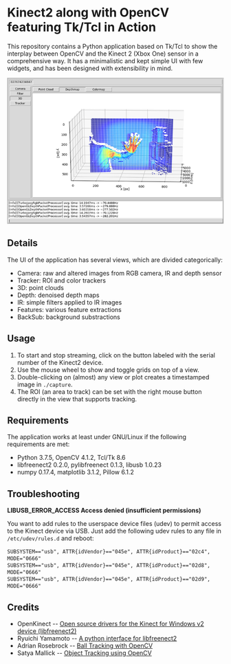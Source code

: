 # Kinect2 along with OpenCV featuring Tk/Tcl in Action

This repository contains a Python application based on Tk/Tcl to show the interplay between OpenCV and the Kinect 2 (Xbox One) sensor in a comprehensive way. It has a minimalistic and kept simple UI with few widgets, and has been designed with extensibility in mind.

![kinect2-opencv](kinect2-opencv.png)

## Details

The UI of the application has several views, which are divided categorically:

* Camera: raw and altered images from RGB camera, IR and depth sensor
* Tracker: ROI and color trackers
* 3D: point clouds
* Depth: denoised depth maps
* IR: simple filters applied to IR images
* Features: various feature extractions
* BackSub: background substractions

## Usage

1. To start and stop streaming, click on the button labeled with the serial number of the Kinect2 device.
2. Use the mouse wheel to show and toggle grids on top of a view.
3. Double-clicking on (almost) any view or plot creates a timestamped image in `./capture`.
4. The ROI (an area to track) can be set with the right mouse button directly in the view that supports tracking.

## Requirements

The application works at least under GNU/Linux if the following requirements are met:

* Python 3.7.5, OpenCV 4.1.2, Tcl/Tk 8.6
* libfreenect2 0.2.0, pylibfreenect 0.1.3, libusb 1.0.23
* numpy 0.17.4, matplotlib 3.1.2, Pillow 6.1.2

## Troubleshooting

**LIBUSB_ERROR_ACCESS Access denied (insufficient permissions)**

You want to add rules to the userspace device files (udev) to permit access to the Kinect device via USB. Just add the following udev rules to any file in `/etc/udev/rules.d` and reboot:

```
SUBSYSTEM=="usb", ATTR{idVendor}=="045e", ATTR{idProduct}=="02c4", MODE="0666"
SUBSYSTEM=="usb", ATTR{idVendor}=="045e", ATTR{idProduct}=="02d8", MODE="0666"
SUBSYSTEM=="usb", ATTR{idVendor}=="045e", ATTR{idProduct}=="02d9", MODE="0666"
```

## Credits

- OpenKinect -- [Open source drivers for the Kinect for Windows v2 device (libfreenect2)](https://github.com/OpenKinect/libfreenect2)
- Ryuichi Yamamoto -- [A python interface for libfreenect2](https://github.com/r9y9/pylibfreenect2)
- Adrian Rosebrock -- [Ball Tracking with OpenCV](https://www.pyimagesearch.com/2015/09/14/ball-tracking-with-opencv/)
- Satya Mallick -- [Object Tracking using OpenCV](https://www.learnopencv.com/object-tracking-using-opencv-cpp-python/)